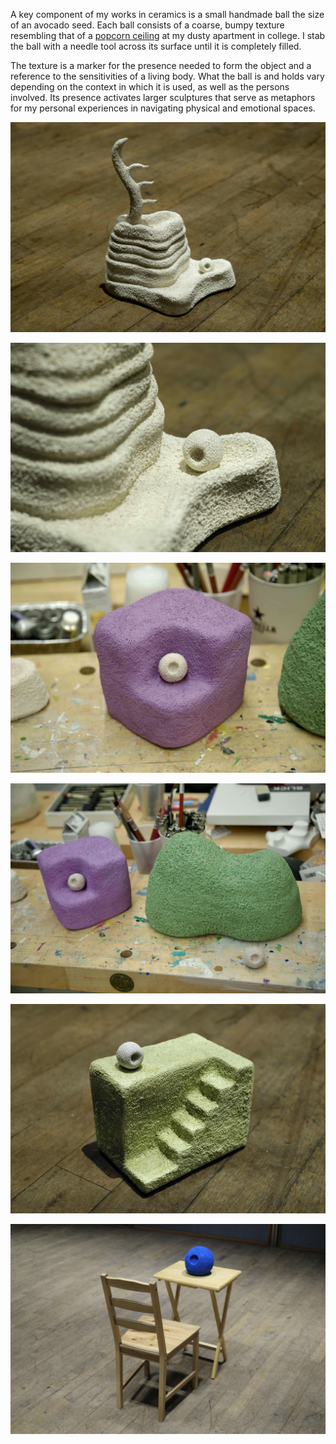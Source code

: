 A key component of my works in ceramics is a small handmade ball the size of an avocado seed. Each ball consists of a coarse, bumpy texture resembling that of a [popcorn ceiling](https://en.wikipedia.org/wiki/Popcorn_ceiling) at my dusty apartment in college. I stab the ball with a needle tool across its surface until it is completely filled. 

 The texture is a marker for the presence needed to form the object and a reference to the sensitivities of a living body. What the ball is and holds vary depending on the context in which it is used, as well as the persons involved. Its presence activates larger sculptures that serve as metaphors for my personal experiences in navigating physical and emotional spaces.

![landscapeframes](../../images/ceramics/habitat/landscape.jpeg)

![landscape2](../../images/ceramics/habitat/landscape2.jpeg)

![purple](../../images/ceramics/habitat/purple.jpeg)

![purplegreen](../../images/ceramics/habitat/purplegreen.jpeg)

![stairs](../../images/ceramics/habitat/stairs.jpeg)

![blueball](../../images/ceramics/habitat/blueball.jpg)
